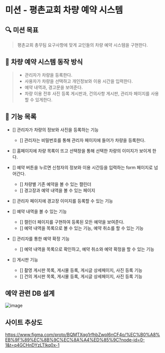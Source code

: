 # 미션 - 평촌교회 차량 예약 시스템

## 🔍 미션 목표

> 평촌교회 총무팀 요구사항에 맞게 교인들의 차량 예약 시스템을 구현한다.
## 🚀 차량 예약 시스템 동작 방식

> - 관리자가 차량을 등록한다.
> - 사용자가 차량을 선택하고 개인정보와 이용 시간을 입력한다.
> - 예약 내역과, 경고문을 보여준다. 
> - 차량 이용 전후 사진 등록 게시판과, 건의사항 게시판, 관리자 페이지를 사용할 수 있게한다. 
## 🚀 기능 목록

- [] 관리자가 차량의 정보와 사진을 등록하는 기능
    - [] 관리자는 비밀번호를 통해 관리자 페이지에 들어가 차량을 등록한다. 

- [] 홈페이지에 차량 목록이 뜨고 선택창을 통해 선택한 차량의 이미지가 보이게 한다. 

- [] 예약 버튼을 누르면 신청자의 정보와 이용 시간등을 입력하는 form 페이지로 넘어간다.
    - [] 차량별 기존 예약을 볼 수 있는 캘린더 
    - [] 경고장과 예약 내역을 볼 수 있는 페이지 

- [] 관리자 페이지에 경고장 이미지를 등록할 수 있는 기능 

- [] 예약 내역을 볼 수 있는 기능 
    - [] 캘린더 페이지를 구현하여 등록된 모든 예약을 보여준다.
    - [] 예약 내역을 목록으로 볼 수 있는 기능, 예약 취소를 할 수 있는 기능

- [] 관리자를 통한 예약 확정 기능
    - [] 예약 내역을 목록으로 확인하고, 예약 취소와 예약 확정을 할 수 있는 기능

- [] 게시판 기능
    - [] 촬영 게시판 목록, 게시물 등록, 게시글 상세페이지, 사진 등록 기능
    - [] 건의 게시판 목록, 게시물 등록, 게시글 상세페이지, 사진 등록 기능
 

## 예약 관련 DB 설계 
![image](https://github.com/user-attachments/assets/08de5af4-3e26-4709-9358-319fe58d970d)


## 사이트 추상도
https://www.figma.com/proto/BQMTXqg1rfhbZwpI6nCF4o/%EC%B0%A8%EB%9F%89%EC%8B%9C%EC%8A%A4%ED%85%9C?node-id=0-1&t=q4GCHnDYzLTlkq0x-1
